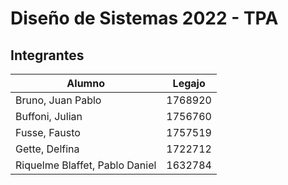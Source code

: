 # Diseño de Sistemas 2022 - TPA

## Integrantes
| Alumno                         | Legajo  |
|--------------------------------|---------|
| Bruno, Juan Pablo              | 1768920 |
| Buffoni, Julian                | 1756760 |
| Fusse, Fausto                  | 1757519 |
| Gette, Delfina                 | 1722712 |
| Riquelme Blaffet, Pablo Daniel | 1632784 |
 
